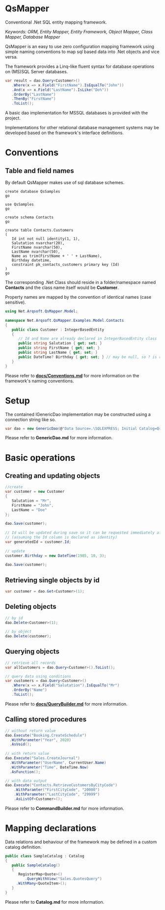 # QsMapper
Conventional .Net SQL entity mapping framework.

*Keywords: ORM, Entity Mapper, Entity Framework, Object Mapper, Class Mapper, Database Mapper*

QsMapper is an easy to use zero configuration mapping framework using simple naming conventions to map sql based data into .Net objects and vice versa.

The framework provides a Linq-like fluent syntax for database operations on (MS)SQL Server databases.

```csharp
var result = dao.Query<Customer>()  
   .Where(x => x.Field("FirstName").IsEqualTo("John"))  
   .And(x => x.Field("LastName").IsLike("Do%"))  
   .OrderBy("LastName")  
   .ThenBy("FirstName")  
   .ToList();
```

A basic dao implementation for MSSQL databases is provided with the project. 

Implementations for other relational database management systems may be developed based on the framework's interface definitions.

# Conventions

## Table and field names

By default QsMapper makes use of sql database schemes.

```tsql
create database QsSamples
go 

use QsSamples
go

create schema Contacts
go
    
create table Contacts.Customers
(
   Id int not null identity(1, 1),
   Salutation nvarchar(20),
   FirstName nvarchar(50),
   LastName nvarchar(50),
   Name as trim(FirstName + ' ' + LastName),
   Birthday datetime,
   constraint pk_contacts_customers primary key (Id)
)
go
```

The corresponding .Net Class should reside in a folder/namespace named **Contacts** and the class name itself would be **Customer**.

Property names are mapped by the convention of identical names (case sensitive).

```csharp
using Net.Arqsoft.QsMapper.Model; 
    
namespace Net.Arqsoft.QsMapper.Examples.Model.Contacts
{
   public class Customer : IntegerBasedEntity
   {
      // Id and Name are already declared in IntegerBasedEntity class
      public string Salutation { get; set; }
      public string FirstName { get; set; }
      public string LastName { get; set; }
      public DateTime? Birthday { get; set; } // may be null, so ? is recommended but optional
   }
}
```

Please refer to [**docs/Conventions.md**](https://github.com/pandaloupe/QsMapper/blob/master/doc/Conventions.md) for more information on the framework's naming conventions.


# Setup

The contained IGenericDao implementation may be constructed using a connection string like so.

```csharp
var dao = new GenericDao(@"Data Source=.\SQLEXPRESS; Initial Catalog=QsSamples;Integrated Security=True");
```

Please refer to **GenericDao.md** for more information.

# Basic operations

## Creating and updating objects

```csharp
//create
var customer = new Customer
{
   Salutation = "Mr",
   FirstName = "John",
   LastName = "Doe"
};
   
dao.Save(customer);
    
// Id will be updated during save so it can be requested immediately after
// (assuming the Id column is declared as identity)
var generatedId = customer.Id;
   
// update
customer.Birthday = new DateTime(1985, 10, 3);
    
dao.Save(customer);
```
    
## Retrieving single objects by id

```csharp
var customer = dao.Get<Customer>(1);
```

## Deleting objects

```csharp
// by id
dao.Delete<Customer>(1);
	
// by object
dao.Delete(customer);
```

## Querying objects

```csharp
// retrieve all records
var allCustomers = dao.Query<Customer>().ToList();

// query data using conditions
var customers = dao.Query<Customer>()
   .Where(x => x.Field("Salutation").IsEqualTo("Mr")
   .OrderBy("Name")
   .ToList();
```

Please refer to [**docs/QueryBuilder.md**](https://github.com/pandaloupe/QsMapper/blob/master/doc/QueryBuilder.md) for more information.

## Calling stored procedures

```csharp
// without return value
dao.Execute("Booking.CreateSchedule")
  .WithParameter("Year", 2020)
  .AsVoid();
      
// with return value
dao.Execute("Sales.CreateJournal")
  .WithParameter("UserName", CurrentUser.Name)
  .WithParameter("Time", DateTime.Now)
  .AsFunction();

// with data output
dao.Execute("Contacts.RetrieveCustomersByCityCode")
    .WithParamter("FirstCityCode", "20000")
    .WithParameter("LastCityCode", "29999")
    .AsListOf<Customer>();
```

Please refer to **CommandBuilder.md** for more information.

# Mapping declarations

Data relations and behaviour of the framework may be defined in a custom catalog definition.

```csharp
public class SampleCatalog : Catalog
{
   public SampleCatalog() 
   {
      RegisterMap<Quote>()
         .QueryWithView("Sales.QuotesQuery")
	 .WithMany<QuoteItem>();
   }
}
```

Please refer to **Catalog.md** for more information.
